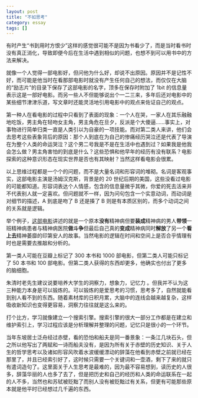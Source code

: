 ```yaml
---
layout: post
title: "不如思考"
category: essay
tags: []
---
```



有时产生“书到用时方恨少”这样的感觉很可能不是因为书看少了，而是当时看书时没有真正消化，导致即便今后在生活中遇到相似的问题，也想不到可以用书中的方法来解决。

就像一个人觉得一部电影好，但问他为什么好，却说不出原因。原因并不是记性不好，而可能是他当时在看那部电影时就没有产生任何自己的想法，而仅仅在大脑的“励志片”的目录下保存了这部电影的名字，顶多在保存时附加了 1bit 的信息量表示这是一部好电影。而另一些人不但能够说出个一二三来，多年后还对电影中的某些细节津津乐道，写文章时还能灵活地引用电影中的观点来佐证自己的观点。


第一种人在看电影的过程中只看到了表面的现象：一个人在哭，一家人在其乐融融地吃饭，男主角在轻吻女主角，男主角危在旦夕，反派是个大傻逼……事实上，对事物进行简单归类一直是人类引以为自豪的一项技能。而对第二类人来讲，他们会去思考这些表象背后的原因：那个人到底在为自己的惨痛经历哭泣还是代表了导演在为整个人类的命运哭泣？这个男二号我是不是在生活中也遇到过？如果我是他我会怎么做？男主角害怕的到底是什么？这些恐惧和他早年的经历有没有联系？电影探索的这种意识形态在现实世界是否也有其映射？当然这样看电影会很累。


以上思维过程都是一个个的问题，而不是大量名词和形容词的堆砌。名词是客观事实，这部电影主演是汤姆汉克斯，背景是的 20 世纪后期的美国，这些没看过电影的可能都知道。形容词表达个人情感，包含的信息量微乎其微，你爱的死去活来并不代表别人就一定喜欢。但问题就不一样，因为问句包含一个实意动词，而动词是对细节的描述，A 到底是吻了 B 还是揍了 B 则是有本质区别的，而多个动词之间的关系就是逻辑。 


举个例子，[这部电影](http://blog.chengyichao.info/2009/01/13/cuckoos-nest/ )讲述的就是一个原本<strong>没有</strong>精神病但要<strong>装成</strong>精神病的男人<strong>带领</strong>一班精神病患者与精神病医院<strong>做斗争</strong>但最后自己真的<strong>变成</strong>精神病同时<strong>解放</strong>了另一个<strong>看上去</strong>精神萎靡的印第安人的故事。当然电影的逻辑在时间和空间上是否合乎情理有时也是需要去推敲和分析的。


第一类人可能在豆瓣上标记了 300 本书和 1000 部电影，但第二类人可能只标记了 50 本书和 100 部电影。但第二类人获得的东西却更多，他确实也付出了更多的脑细胞。


朱清时老先生建议说要培养大学生的洞察力，想象力，记忆力 。但我并不认为这三种能力本身是可以锻炼的。可以锻炼的是爱思考的习惯，思考多了，自然就能看到别人看不到的东西。随着素材库的日积月累，大脑中的连线会越来越复杂，这样吸收新知识也变得更容易，洞察力往往就是这么来的。 

打个比方，学习就像建立一个搜索引擎。搜索引擎的很大一部分工作都是在建立和维护索引上，学习过程应该是分析理解并整理的问题，记忆只是很小的一个环节。 


当年东坡居士泛舟经过赤壁，看的恐怕和船夫是同一番景象：一条江几块石头，但之所以他写出了两赋和一诗而船夫没有，是因为所有关于赤壁的历史知识、关于人生的哲学思考以及诸如形容风吹着水波缓缓漂动的辞藻在他看到赤壁之前就已经在那里了，并且已经索引好了，这时候只需要一个关键词和一壶酒，剩下了来的就只有遣词造句了。这里面关于人生思考是最难的，因为最不容易想到，读历史的人很多，辞藻华丽的人也多了去了，但是把历史和自己的经历和人类的命运联系在一起的人不多，当然也和苏轼被贬黜了而别人没有被贬黜过有关系，但更有可能那些原本就是他平时已经想过几千遍的东西。